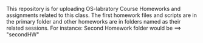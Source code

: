 This repository is for uploading OS-labratory Course Homeworks and assignments related to this class. 
The first homework files and scripts are in the primary folder and other homeworks are in folders named as their related sessions.
For instance: Second Homework folder would be ==> "secondHW"
